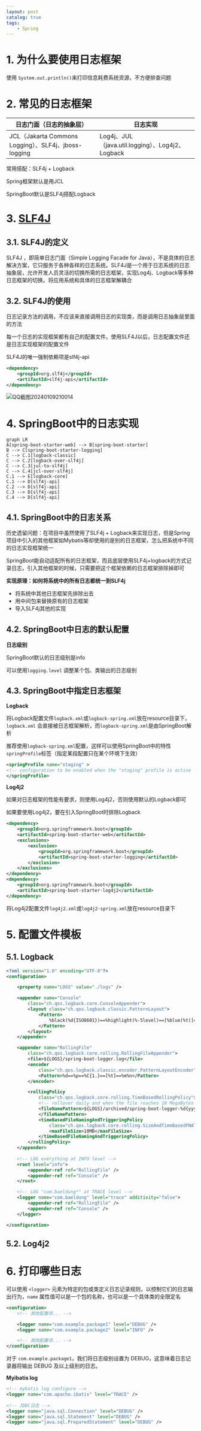 ```yaml
---
layout: post   	
catalog: true 	
tags:
    - Spring
---
```




# 1. 为什么要使用日志框架

使用 `System.out.println()`来打印信息耗费系统资源，不方便排查问题

# 2. 常见的日志框架

| 日志门面（日志的抽象层）      | 日志实现                    |
| ----------------------------- | --------------------------- |
| JCL（Jakarta Commons Logging）、SLF4j、jboss-logging | Log4j、JUL（java.util.logging）、Log4j2、Logback |

常用搭配：SLF4j + Logback

Spring框架默认是用JCL

SpringBoot默认是SLF4j搭配Logback

# 3. [SLF4J](http://www.slf4j.org/)

## 3.1. SLF4J的定义

SLF4J ，即简单日志门面（Simple Logging Facade for Java），不是具体的日志解决方案，它只服务于各种各样的日志系统。SLF4J是一个用于日志系统的日志抽象层，允许开发人员灵活的切换所需的日志框架，实现Log4j、Logback等多种日志框架的切换。将应用系统和具体的日志框架解耦合

## 3.2. SLF4J的使用

日志记录方法的调用，不应该来直接调用日志的实现类，而是调用日志抽象层里面的方法

每一个日志的实现框架都有自己的配置文件。使用SLF4J以后，日志配置文件还是日志实现框架的配置文件

SLF4J的唯一强制依赖项是slf4j-api

```xml
<dependency>
	<groupId>org.slf4j</groupId>
	<artifactId>slf4j-api</artifactId>
</dependency>
```

![QQ截图20240109210014](F:\笔记\博客\文章图片\QQ截图20240109210014.png)


# 4. SpringBoot中的日志实现

```mermaid
graph LR 
A[spring-boot-starter-web] --> B[spring-boot-starter] 
B --> C[spring-boot-starter-logging] 
C --> C.1[logback-classic]
C --> C.2[logback-over-slf4j]
C --> C.3[jul-to-slf4j]
C --> C.4[jcl-over-slf4j]
C.1 --> E[logback-core]
C.1 --> D[slf4j-api]
C.2 --> D[slf4j-api]
C.3 --> D[slf4j-api]
C.4 --> D[slf4j-api]
```

## 4.1. SpringBoot中的日志关系

历史遗留问题：在项目中虽然使用了SLF4j + Logback来实现日志，但是Spring项目中引入的其他框架如Mybatis等却使用的是别的日志框架，怎么把系统中不同的日志实现框架统一

SpringBoot能自动适配所有的日志框架，而且底层使用SLF4j+logback的方式记录日志，引入其他框架的时候，只需要把这个框架依赖的日志框架排除掉即可

**实现原理：如何将系统中的所有日志都统一到SLF4j**

- 将系统中其他日志框架先排除出去
- 用中间包来替换原有的日志框架
- 导入SLF4j其他的实现

## 4.2. SpringBoot中日志的默认配置

**日志级别**

SpringBoot默认的日志级别是info

可以使用`logging.level` 调整某个包、类输出的日志级别

## 4.3. SpringBoot中指定日志框架

**Logback**

将Logback配置文件`logback.xml`或`logback-spring.xml`放在resource目录下，`logback.xml` 会直接被日志框架解析，而`logback-spring.xml`是由SpringBoot解析

推荐使用`logback-spring.xml`配置，这样可以使用SpringBoot中的特性`springProfile`标签（指定某段配置只在某个环境下生效）

```xml
<springProfile name="staging" >
<!-- configuration to be enabled when the "staging" profile is active -->
</springProfile>
```

**Log4j2**

如果对日志框架的性能有要求，则使用Log4j2，否则使用默认的Logback即可

如果要使用Log4j2，要在引入SpringBoot时排除Logback

```xml
<dependency>
    <groupId>org.springframework.boot</groupId>
    <artifactId>spring-boot-starter-web</artifactId>
    <exclusions>
        <exclusion>
            <groupId>org.springframework.boot</groupId>
            <artifactId>spring-boot-starter-logging</artifactId>
        </exclusion>
    </exclusions>
</dependency>
<dependency>
    <groupId>org.springframework.boot</groupId>
    <artifactId>spring-boot-starter-log4j2</artifactId>
</dependency>
```

将Log4j2配置文件`log4j2.xml`或`log4j2-spring.xml`放在resource目录下

# 5. 配置文件模板

## 5.1. Logback

```xml
<?xml version="1.0" encoding="UTF-8"?>
<configuration>

    <property name="LOGS" value="./logs" />

    <appender name="Console"
        class="ch.qos.logback.core.ConsoleAppender">
        <layout class="ch.qos.logback.classic.PatternLayout">
            <Pattern>
                %black(%d{ISO8601})==%highlight(%-5level)==[%blue(%t)]==%yellow(%C{1.}): %msg%n%throwable
            </Pattern>
        </layout>
    </appender>

    <appender name="RollingFile"
        class="ch.qos.logback.core.rolling.RollingFileAppender">
        <file>${LOGS}/spring-boot-logger.log</file>
        <encoder
            class="ch.qos.logback.classic.encoder.PatternLayoutEncoder">
            <Pattern>%d==%p==%C{1.}==[%t]==%m%n</Pattern>
        </encoder>

        <rollingPolicy
            class="ch.qos.logback.core.rolling.TimeBasedRollingPolicy">
            <!-- rollover daily and when the file reaches 10 MegaBytes -->
            <fileNamePattern>${LOGS}/archived/spring-boot-logger-%d{yyyy-MM-dd}.%i.log
            </fileNamePattern>
            <timeBasedFileNamingAndTriggeringPolicy
                class="ch.qos.logback.core.rolling.SizeAndTimeBasedFNATP">
                <maxFileSize>10MB</maxFileSize>
            </timeBasedFileNamingAndTriggeringPolicy>
        </rollingPolicy>
    </appender>
    
    <!-- LOG everything at INFO level -->
    <root level="info">
        <appender-ref ref="RollingFile" />
        <appender-ref ref="Console" />
    </root>

    <!-- LOG "com.baeldung*" at TRACE level -->
    <logger name="com.baeldung" level="trace" additivity="false">
        <appender-ref ref="RollingFile" />
        <appender-ref ref="Console" />
    </logger>

</configuration>
```

## 5.2. Log4j2










# 6. 打印哪些日志

可以使用 `<logger>` 元素为特定的包或类定义日志记录规则，以控制它们的日志输出行为，`name` 属性值可以是一个包的名称，也可以是一个具体类的全限定名

```xml
<configuration>
    <!-- 其他配置项... -->

    <logger name="com.example.package1" level="DEBUG" />
    <logger name="com.example.package2" level="INFO" />

    <!-- 其他配置项... -->
</configuration>
```

对于 `com.example.package1`，我们将日志级别设置为 DEBUG，这意味着日志记录器将输出 DEBUG 及以上级别的日志。

**Myibatis log**

```xml
<!-- mybatis log configure -->  
<logger name="com.apache.ibatis" level="TRACE" />  
  
<!-- JDBC日志 -->  
<logger name="java.sql.Connection" level="DEBUG" />  
<logger name="java.sql.Statement" level="DEBUG" />  
<logger name="java.sql.PreparedStatement" level="DEBUG" />
```